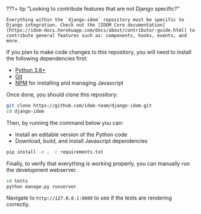 ???+ tip "Looking to contribute features that are not Django specific?"

    Everything within the `django-idom` repository must be specific to Django integration. Check out the [IDOM Core documentation](https://idom-docs.herokuapp.com/docs/about/contributor-guide.html) to contribute general features such as: components, hooks, events, and more.

If you plan to make code changes to this repository, you will need to install the following dependencies first:

-   [Python 3.8+](https://www.python.org/downloads/)
-   [Git](https://git-scm.com/downloads)
-   [NPM](https://docs.npmjs.com/try-the-latest-stable-version-of-npm) for installing and managing Javascript

Once done, you should clone this repository:

```bash
git clone https://github.com/idom-team/django-idom.git
cd django-idom
```

Then, by running the command below you can:

-   Install an editable version of the Python code
-   Download, build, and install Javascript dependencies

```bash
pip install -e . -r requirements.txt
```

Finally, to verify that everything is working properly, you can manually run the development webserver.

```bash
cd tests
python manage.py runserver
```

Navigate to `http://127.0.0.1:8000` to see if the tests are rendering correctly.
